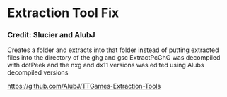 <H1>Extraction Tool Fix </H1>
<H3>Credit: Slucier and AlubJ</H3>

Creates a folder and extracts into that folder instead of putting extracted files into the directory of the ghg and gsc
ExtractPcGhG was decompiled with dotPeek and the nxg and dx11 versions was edited using Alubs decompiled versions

https://github.com/AlubJ/TTGames-Extraction-Tools
